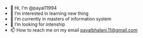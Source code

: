 - 👋 Hi, I’m @payal11994
- 👀 I’m interested in learning new thing
- 🌱 I’m currently in masters of information system
- 💞️ I’m looking for intenship
- 📫 How to reach me on my email payalbhalani.11@gmail.com

<!---
payal11994/payal11994 is a ✨ special ✨ repository because its `README.md` (this file) appears on your GitHub profile.
You can click the Preview link to take a look at your changes.
--->
